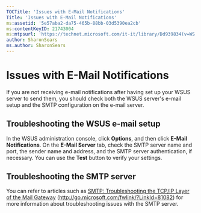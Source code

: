 ```yaml
---
TOCTitle: 'Issues with E-Mail Notifications'
Title: 'Issues with E-Mail Notifications'
ms:assetid: '5e57aba2-da75-465b-88bb-03d5390ea2cb'
ms:contentKeyID: 21743004
ms:mtpsurl: 'https://technet.microsoft.com/it-it/library/Dd939834(v=WS.10)'
author: SharonSears
ms.author: SharonSears
---
```


Issues with E-Mail Notifications
================================

If you are not receiving e-mail notifications after having set up your WSUS server to send them, you should check both the WSUS server's e-mail setup and the SMTP configuration on the e-mail server.

Troubleshooting the WSUS e-mail setup
-------------------------------------

In the WSUS administration console, click **Options**, and then click **E-Mail Notifications**. On the **E-Mail Server** tab, check the SMTP server name and port, the sender name and address, and the SMTP server authentication, if necessary. You can use the **Test** button to verify your settings.

Troubleshooting the SMTP server
-------------------------------

You can refer to articles such as [SMTP: Troubleshooting the TCP/IP Layer of the Mail Gateway](http://go.microsoft.com/fwlink/?linkid=81082) (http://go.microsoft.com/fwlink/?LinkId=81082) for more information about troubleshooting issues with the SMTP server.
